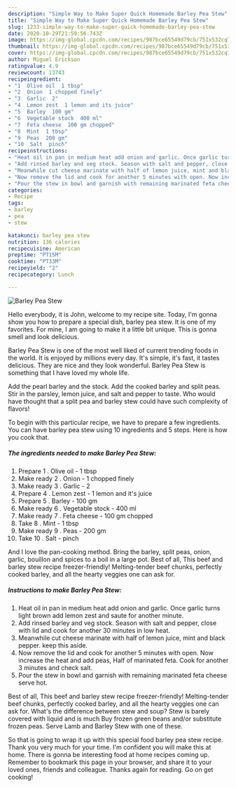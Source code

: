 ```yaml
---
description: "Simple Way to Make Super Quick Homemade Barley Pea Stew"
title: "Simple Way to Make Super Quick Homemade Barley Pea Stew"
slug: 1233-simple-way-to-make-super-quick-homemade-barley-pea-stew
date: 2020-10-29T21:59:56.743Z
image: https://img-global.cpcdn.com/recipes/987bce65549d79cb/751x532cq70/barley-pea-stew-recipe-main-photo.jpg
thumbnail: https://img-global.cpcdn.com/recipes/987bce65549d79cb/751x532cq70/barley-pea-stew-recipe-main-photo.jpg
cover: https://img-global.cpcdn.com/recipes/987bce65549d79cb/751x532cq70/barley-pea-stew-recipe-main-photo.jpg
author: Miguel Erickson
ratingvalue: 4.9
reviewcount: 13743
recipeingredient:
- "1  Olive oil  1 tbsp"
- "2  Onion  1 chopped finely"
- "3  Garlic  2"
- "4  Lemon zest  1 lemon and its juice"
- "5  Barley  100 gm"
- "6  Vegetable stock  400 ml"
- "7  Feta cheese  100 gm chopped"
- "8  Mint  1 tbsp"
- "9  Peas  200 gm"
- "10  Salt  pinch"
recipeinstructions:
- "Heat oil in pan in medium heat add onion and garlic. Once garlic turns light brown add lemon zest and saute for another minute."
- "Add rinsed barley and veg stock. Season with salt and pepper, close with lid and cook for another 30 minutes in low heat."
- "Meanwhile cut cheese marinate with half of lemon juice, mint and black pepper. keep this aside."
- "Now remove the lid and cook for another 5 minutes with open. Now increase the heat and add peas, Half of marinated feta. Cook for another 3 minutes and check salt."
- "Pour the stew in bowl and garnish with remaining marinated feta cheese serve hot."
categories:
- Recipe
tags:
- barley
- pea
- stew

katakunci: barley pea stew 
nutrition: 136 calories
recipecuisine: American
preptime: "PT15M"
cooktime: "PT33M"
recipeyield: "2"
recipecategory: Lunch

---
```



![Barley Pea Stew](https://img-global.cpcdn.com/recipes/987bce65549d79cb/751x532cq70/barley-pea-stew-recipe-main-photo.jpg)

Hello everybody, it is John, welcome to my recipe site. Today, I'm gonna show you how to prepare a special dish, barley pea stew. It is one of my favorites. For mine, I am going to make it a little bit unique. This is gonna smell and look delicious.

Barley Pea Stew is one of the most well liked of current trending foods in the world. It is enjoyed by millions every day. It's simple, it's fast, it tastes delicious. They are nice and they look wonderful. Barley Pea Stew is something that I have loved my whole life.

Add the pearl barley and the stock. Add the cooked barley and split peas. Stir in the parsley, lemon juice, and salt and pepper to taste. Who would have thought that a split pea and barley stew could have such complexity of flavors!


To begin with this particular recipe, we have to prepare a few ingredients. You can have barley pea stew using 10 ingredients and 5 steps. Here is how you cook that.

<!--inarticleads1-->

##### The ingredients needed to make Barley Pea Stew:

1. Prepare 1 . Olive oil - 1 tbsp
1. Make ready 2 . Onion - 1 chopped finely
1. Make ready 3 . Garlic - 2
1. Prepare 4 . Lemon zest - 1 lemon and it&#39;s juice
1. Prepare 5 . Barley - 100 gm
1. Make ready 6 . Vegetable stock - 400 ml
1. Make ready 7 . Feta cheese - 100 gm chopped
1. Take 8 . Mint - 1 tbsp
1. Make ready 9 . Peas - 200 gm
1. Take 10 . Salt - pinch


And I love the pan-cooking method. Bring the barley, split peas, onion, garlic, bouillon and spices to a boil in a large pot. Best of all, This beef and barley stew recipe freezer-friendly! Melting-tender beef chunks, perfectly cooked barley, and all the hearty veggies one can ask for. 

<!--inarticleads2-->

##### Instructions to make Barley Pea Stew:

1. Heat oil in pan in medium heat add onion and garlic. Once garlic turns light brown add lemon zest and saute for another minute.
1. Add rinsed barley and veg stock. Season with salt and pepper, close with lid and cook for another 30 minutes in low heat.
1. Meanwhile cut cheese marinate with half of lemon juice, mint and black pepper. keep this aside.
1. Now remove the lid and cook for another 5 minutes with open. Now increase the heat and add peas, Half of marinated feta. Cook for another 3 minutes and check salt.
1. Pour the stew in bowl and garnish with remaining marinated feta cheese serve hot.


Best of all, This beef and barley stew recipe freezer-friendly! Melting-tender beef chunks, perfectly cooked barley, and all the hearty veggies one can ask for. What&#39;s the difference between stew and soup? Stew is barely covered with liquid and is much Buy frozen green beans and/or substitute frozen peas. Serve Lamb and Barley Stew with one of these. 

So that is going to wrap it up with this special food barley pea stew recipe. Thank you very much for your time. I'm confident you will make this at home. There is gonna be interesting food at home recipes coming up. Remember to bookmark this page in your browser, and share it to your loved ones, friends and colleague. Thanks again for reading. Go on get cooking!
